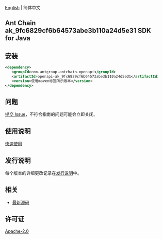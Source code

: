 [English](README.md) | 简体中文

## Ant Chain ak_9fc6829cf6b64573abe3b110a24d5e31 SDK for Java

## 安装

```xml
<dependency>
   <groupId>com.antgroup.antchain.openapi</groupId>
   <artifactId>openapi-ak_9fc6829cf6b64573abe3b110a24d5e31</artifactId>
   <version>使用maven标签所示版本</version>
</dependency>
```

## 问题

[提交 Issue](https://github.com/alipay/antchain-openapi-prod-sdk/issues/new)，不符合指南的问题可能会立即关闭。

## 使用说明

[快速使用](https://github.com/alipay/antchain-openapi-prod-sdk)

## 发行说明

每个版本的详细更改记录在[发行说明](./ChangeLog.txt)中。

## 相关

- [最新源码](https://github.com/alipay/antchain-openapi-prod-sdk/)

## 许可证

[Apache-2.0](http://www.apache.org/licenses/LICENSE-2.0)
